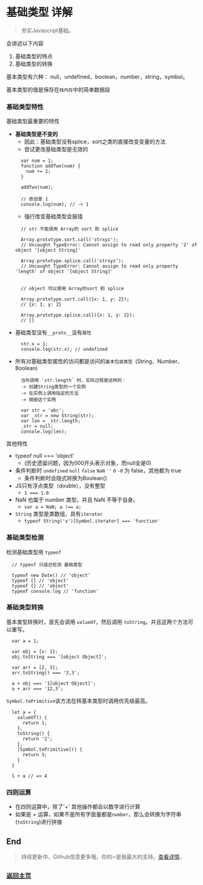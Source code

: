 # 基础类型 详解

> 夯实Javascript基础。

会讲述以下内容
1. 基础类型的特点
2. 基础类型的转换

基本类型有六种： null，undefined，boolean，number，string，symbol。

基本类型的值是保存在`栈内存`中的简单数据段

### 基础类型特性

基础类型最重要的特性

- **基础类型是不变的**
  -  因此：基础类型没有splice，sort之类的直接改变变量的方法
  -  尝试更改基础类型是无效的
  ```
    var num = 1;
    function addTwo(num) {
      num += 2;
    }

    addTwo(num);

    // 依旧是 1
    console.log(num); // -> 1
  ```
  -  强行改变基础类型会报错
  ```
    // str 不能调用 Array的 sort 和 splice

    Array.prototype.sort.call('strxyz');
    // Uncaught TypeError: Cannot assign to read only property '2' of object '[object String]'

    Array.prototype.splice.call('strxyz');
    // Uncaught TypeError: Cannot assign to read only property 'length' of object '[object String]'


    // object 可以使用 Array的sort 和 splice

    Array.prototype.sort.call({x: 1, y: 2});
    // {x: 1, y: 2}

    Array.prototype.splice.call({x: 1, y: 2});
    // []
  ```
- 基础类型没有`__proto__`没有`属性`
  ```
    str.x = 1;
    console.log(str.x); // undefined
  ```
- 所有对基础类型属性的访问都是访问的`基本包装类型 `(String、Number、Boolean)
  ```
    当你调用 `str.length` 时，实际过程是这样的：
    -> 创建String类型的一个实例
    -> 在实例上调用指定的方法
    -> 销毁这个实例

    var str = 'abc';
    var _str = new String(str);
    var len = _str.length;
    _str = null;
    console.log(len);
  ```


其他特性

*  typeof null === 'object'
   -  (历史遗留问题，因为000开头表示对象，而null全是0)
*  条件判断时 `undefined` `null` `false` `NaN` `''` `0` `-0` 为 false，其他都为 true
   -  条件判断时会隐式转换为Boolean()
*  JS只有浮点类型（double），没有整型
   -  `1 === 1.0`
*  NaN 也属于 number 类型，并且 NaN 不等于自身。
   *  `var a = NaN; a !== a;`
*  `String` 类型是类数组，具有`iterator`
   *  `typeof String('x')[Symbol.iterator] === 'function'`

### 基础类型检测

检测基础类型用 `typeof`

```
  // typeof 只适合检测 基础类型

  typeof new Date() // 'object'
  typeof [] // 'object'
  typeof {} // 'object'
  typeof console.log // 'function'
```

### 基础类型转换

基本类型转换时，首先会调用 `valueOf`，然后调用 `toString`。并且这两个方法可以重写。

```
  var a = 1;

  var obj = {x: 1};
  obj.toString === '[object Object]';

  var arr = [2, 3];
  arr.toString() === '2,3';

  a + obj === '1[object Object]';
  a + arr === '12,3';
```

`Symbol.toPrimitive`该方法在转基本类型时调用优先级最高。

```
  let a = {
    valueOf() {
      return 1;
    },
    toString() {
      return '2';
    },
    [Symbol.toPrimitive]() {
      return 3;
    }
  }

  1 + a // => 4
```

### 四则运算
- 在四则运算中，除了'+' 其他操作都会以数字进行计算
- 如果是 + 运算，如果不是所有字面量都是`number`，那么会转换为字符串(`toString`)进行拼接


## End

> 持续更新中，Github信息更多哦，你的⭐是我最大的支持。[查看详情](https://github.com/zhongmeizhi/)，

### [返回主页](/README.md)